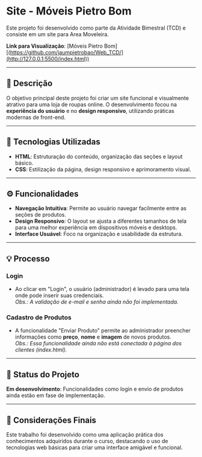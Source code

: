 # Site - Móveis Pietro Bom

Este projeto foi desenvolvido como parte da Atividade Bimestral (TCD) e consiste em um site para Area Moveleira.

**Link para Visualização**: [Móveis Pietro Bom][(https://github.com/jaumpietrobao/Web_TCD/](http://127.0.0.1:5500/index.html))

---

## 📝 Descrição
O objetivo principal deste projeto foi criar um site funcional e visualmente atrativo para uma loja de roupas online. O desenvolvimento focou na **experiência do usuário** e no **design responsivo**, utilizando práticas modernas de front-end.

---

## 🚀 Tecnologias Utilizadas
- **HTML**: Estruturação do conteúdo, organização das seções e layout básico.
- **CSS**: Estilização da página, design responsivo e aprimoramento visual.

---

## ⚙️ Funcionalidades
- **Navegação Intuitiva**: Permite ao usuário navegar facilmente entre as seções de produtos.
- **Design Responsivo**: O layout se ajusta a diferentes tamanhos de tela para uma melhor experiência em dispositivos móveis e desktops.
- **Interface Usuável**: Foco na organização e usabilidade da estrutura.

---

## 💡 Processo
### Login
- Ao clicar em "Login", o usuário (administrador) é levado para uma tela onde pode inserir suas credenciais.  
  *Obs.: A validação de e-mail e senha ainda não foi implementada.*

### Cadastro de Produtos
- A funcionalidade "Enviar Produto" permite ao administrador preencher informações como **preço**, **nome** e **imagem** de novos produtos.  
  *Obs.: Essa funcionalidade ainda não está conectada à página dos clientes (index.html).*

---

## 🔧 Status do Projeto
**Em desenvolvimento**: Funcionalidades como login e envio de produtos ainda estão em fase de implementação.

---

## 📌 Considerações Finais
Este trabalho foi desenvolvido como uma aplicação prática dos conhecimentos adquiridos durante o curso, destacando o uso de tecnologias web básicas para criar uma interface amigável e funcional.
